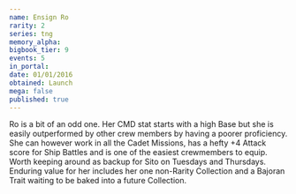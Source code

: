 ```yaml
---
name: Ensign Ro
rarity: 2
series: tng
memory_alpha:
bigbook_tier: 9
events: 5
in_portal:
date: 01/01/2016
obtained: Launch
mega: false
published: true
---
```


Ro is a bit of an odd one. Her CMD stat starts with a high Base but she is easily outperformed by other crew members by having a poorer proficiency. She can however work in all the Cadet Missions, has a hefty +4 Attack score for Ship Battles and is one of the easiest crewmembers to equip. Worth keeping around as backup for Sito on Tuesdays and Thursdays. Enduring value for her includes her one non-Rarity Collection and a Bajoran Trait waiting to be baked into a future Collection.
